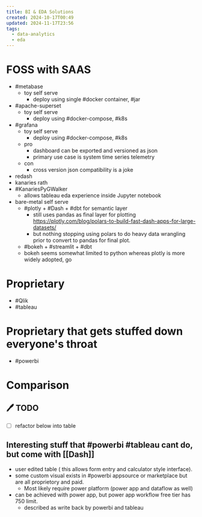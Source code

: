 ```yaml
---
title: BI & EDA Solutions
created: 2024-10-17T00:49
updated: 2024-11-17T23:56
tags:
  - data-analytics
  - eda
---
```


# FOSS with SAAS
- #metabase
	- toy self serve
		- deploy using single #docker container, #jar
- #apache-superset
	- toy self serve
		- deploy using #docker-compose, #k8s
- #grafana
	- toy self serve
		- deploy using #docker-compose, #k8s
	- pro
		- dashboard can be exported and versioned as json
		- primary use case is system time series telemetry
	- con
		- cross version json compatibility is a joke  
- redash
- kanaries rath
- #KanariesPyGWalker
	- allows tableau eda experience inside Jupyter notebook
- bare-metal self serve
	- #plotly + #Dash + #dbt for semantic layer
		- still uses pandas as final layer for plotting https://plotly.com/blog/polars-to-build-fast-dash-apps-for-large-datasets/
		- but nothing stopping using polars to do heavy data wrangling prior to convert to pandas for final plot.
	- #bokeh + #streamlit + #dbt
	- bokeh seems somewhat limited to python whereas plotly is more widely adopted, go 
# Proprietary
- #Qlik
- #tableau
# Proprietary that gets stuffed down everyone's throat
- #powerbi

# Comparison
## 🖊 TODO
- [ ] refactor below into table
## Interesting stuff that #powerbi #tableau cant do, but come with [[Dash]]
- user edited table ( this allows form entry and calculator style interface).
- some custom visual exists in #powerbi appsource or marketplace but are all proprietory and paid.
  - Most likely require power platform (power app and dataflow as well)
- can be achieved with power app, but power app workflow free tier has 750 limit.
  - described as write back by powerbi and tableau

